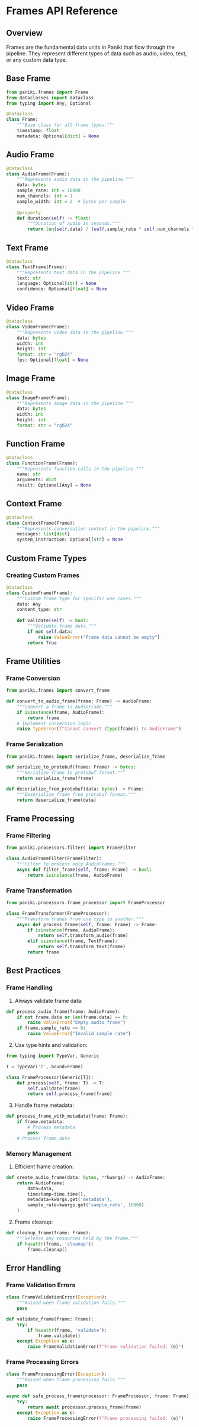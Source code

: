 # Frames API Reference

## Overview

Frames are the fundamental data units in Paniki that flow through the pipeline. They represent different types of data such as audio, video, text, or any custom data type.

## Base Frame

```python
from paniki.frames import Frame
from dataclasses import dataclass
from typing import Any, Optional

@dataclass
class Frame:
    """Base class for all frame types."""
    timestamp: float
    metadata: Optional[dict] = None
```

## Audio Frame

```python
@dataclass
class AudioFrame(Frame):
    """Represents audio data in the pipeline."""
    data: bytes
    sample_rate: int = 16000
    num_channels: int = 1
    sample_width: int = 2  # bytes per sample
    
    @property
    def duration(self) -> float:
        """Duration of audio in seconds."""
        return len(self.data) / (self.sample_rate * self.num_channels * self.sample_width)
```

## Text Frame

```python
@dataclass
class TextFrame(Frame):
    """Represents text data in the pipeline."""
    text: str
    language: Optional[str] = None
    confidence: Optional[float] = None
```

## Video Frame

```python
@dataclass
class VideoFrame(Frame):
    """Represents video data in the pipeline."""
    data: bytes
    width: int
    height: int
    format: str = "rgb24"
    fps: Optional[float] = None
```

## Image Frame

```python
@dataclass
class ImageFrame(Frame):
    """Represents image data in the pipeline."""
    data: bytes
    width: int
    height: int
    format: str = "rgb24"
```

## Function Frame

```python
@dataclass
class FunctionFrame(Frame):
    """Represents function calls in the pipeline."""
    name: str
    arguments: dict
    result: Optional[Any] = None
```

## Context Frame

```python
@dataclass
class ContextFrame(Frame):
    """Represents conversation context in the pipeline."""
    messages: list[dict]
    system_instruction: Optional[str] = None
```

## Custom Frame Types

### Creating Custom Frames

```python
@dataclass
class CustomFrame(Frame):
    """Custom frame type for specific use cases."""
    data: Any
    content_type: str
    
    def validate(self) -> bool:
        """Validate frame data."""
        if not self.data:
            raise ValueError("Frame data cannot be empty")
        return True
```

## Frame Utilities

### Frame Conversion

```python
from paniki.frames import convert_frame

def convert_to_audio_frame(frame: Frame) -> AudioFrame:
    """Convert a frame to AudioFrame."""
    if isinstance(frame, AudioFrame):
        return frame
    # Implement conversion logic
    raise TypeError(f"Cannot convert {type(frame)} to AudioFrame")
```

### Frame Serialization

```python
from paniki.frames import serialize_frame, deserialize_frame

def serialize_to_protobuf(frame: Frame) -> bytes:
    """Serialize frame to protobuf format."""
    return serialize_frame(frame)

def deserialize_from_protobuf(data: bytes) -> Frame:
    """Deserialize frame from protobuf format."""
    return deserialize_frame(data)
```

## Frame Processing

### Frame Filtering

```python
from paniki.processors.filters import FrameFilter

class AudioFrameFilter(FrameFilter):
    """Filter to process only AudioFrames."""
    async def filter_frame(self, frame: Frame) -> bool:
        return isinstance(frame, AudioFrame)
```

### Frame Transformation

```python
from paniki.processors.frame_processor import FrameProcessor

class FrameTransformer(FrameProcessor):
    """Transform frames from one type to another."""
    async def process_frame(self, frame: Frame) -> Frame:
        if isinstance(frame, AudioFrame):
            return self.transform_audio(frame)
        elif isinstance(frame, TextFrame):
            return self.transform_text(frame)
        return frame
```

## Best Practices

### Frame Handling

1. Always validate frame data:
```python
def process_audio_frame(frame: AudioFrame):
    if not frame.data or len(frame.data) == 0:
        raise ValueError("Empty audio frame")
    if frame.sample_rate <= 0:
        raise ValueError("Invalid sample rate")
```

2. Use type hints and validation:
```python
from typing import TypeVar, Generic

T = TypeVar('T', bound=Frame)

class FrameProcessor(Generic[T]):
    def process(self, frame: T) -> T:
        self.validate(frame)
        return self.process_frame(frame)
```

3. Handle frame metadata:
```python
def process_frame_with_metadata(frame: Frame):
    if frame.metadata:
        # Process metadata
        pass
    # Process frame data
```

### Memory Management

1. Efficient frame creation:
```python
def create_audio_frame(data: bytes, **kwargs) -> AudioFrame:
    return AudioFrame(
        data=data,
        timestamp=time.time(),
        metadata=kwargs.get('metadata'),
        sample_rate=kwargs.get('sample_rate', 16000)
    )
```

2. Frame cleanup:
```python
def cleanup_frame(frame: Frame):
    """Release any resources held by the frame."""
    if hasattr(frame, 'cleanup'):
        frame.cleanup()
```

## Error Handling

### Frame Validation Errors

```python
class FrameValidationError(Exception):
    """Raised when frame validation fails."""
    pass

def validate_frame(frame: Frame):
    try:
        if hasattr(frame, 'validate'):
            frame.validate()
    except Exception as e:
        raise FrameValidationError(f"Frame validation failed: {e}")
```

### Frame Processing Errors

```python
class FrameProcessingError(Exception):
    """Raised when frame processing fails."""
    pass

async def safe_process_frame(processor: FrameProcessor, frame: Frame) -> Frame:
    try:
        return await processor.process_frame(frame)
    except Exception as e:
        raise FrameProcessingError(f"Frame processing failed: {e}")
```